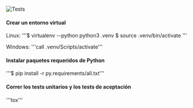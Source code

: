 ![Tests](https://github.com/agustindangelo/ahorcado-tdd/actions/workflows/github-actions.yml/badge.svg)

#### Crear un entorno virtual
Linux:
'''$ virtualenv --python python3 .venv
   $ source .venv/bin/activate
'''

Windows:
'''call .venv/Scripts/activate'''

#### Instalar paquetes requeridos de Python
'''$ pip install -r py.requirements/all.txt'''

#### Correr los tests unitarios y los tests de aceptación
'''tox'''
